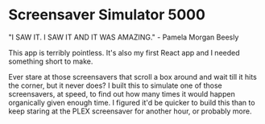 # Screensaver Simulator 5000

"I SAW IT. I SAW IT AND IT WAS AMAZING." - Pamela Morgan Beesly

This app is terribly pointless. It's also my first React app and I needed something short to make.

Ever stare at those screensavers that scroll a box around and wait till it hits the corner, but it 
never does? I built this to simulate one of those screensavers, at speed, to find out how many times 
it would happen organically given enough time. I figured it'd be quicker to build this than to keep 
staring at the PLEX screensaver for another hour, or probably more.